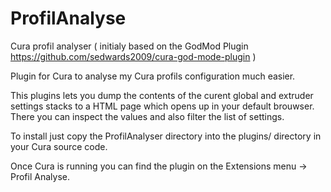# ProfilAnalyse
Cura profil analyser ( initialy based on the GodMod Plugin https://github.com/sedwards2009/cura-god-mode-plugin )

Plugin for Cura to analyse my Cura profils configuration much easier.

This plugins lets you dump the contents of the curent global and extruder settings stacks to a HTML page which opens up in your default brouwser. There you can inspect the values and also filter the list of settings.

To install just copy the ProfilAnalyser directory into the plugins/ directory in your Cura source code.

Once Cura is running you can find the plugin on the Extensions menu -> Profil Analyse.
